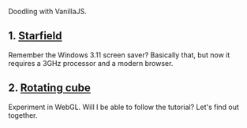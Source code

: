 Doodling with VanillaJS.


## 1. [Starfield](001-starfield.html)
Remember the Windows 3.11 screen saver? Basically that, but now it requires a 3GHz processor and a modern browser.

## 2. [Rotating cube](002-cube.html)
Experiment in WebGL. Will I be able to follow the tutorial? Let's find out together.
